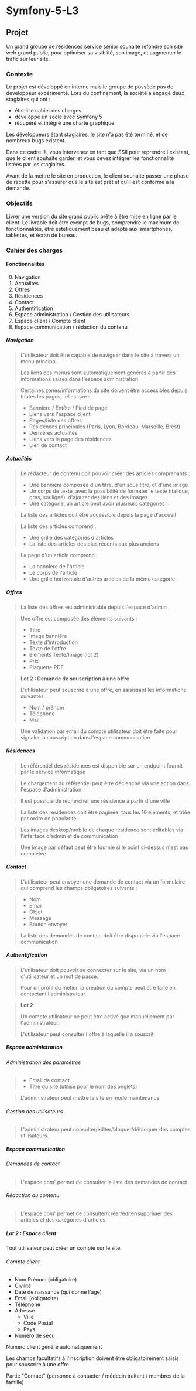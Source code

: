 # Symfony-5-L3

## Projet
Un grand groupe de résidences service senior souhaite refondre son site web grand public, pour optimiser sa visiblité, son image, et augmenter le trafic sur leur site.

### Contexte
Le projet est développé en interne mais le groupe de possède pas de développeur expérimenté. 
Lors du confinement, la société a engagé deux stagiaires qui ont : 
* établi le cahier des charges
* développé un socle avec Symfony 5
* récupéré et intégré une charte graphique

Les développeurs étant stagiaires, le site n'a pas été terminé, et de nombreux bugs existent.

Dans ce cadre là, vous intervenez en tant que SSII pour reprendre l'existant, que le client souhaite garder, et vous devez intégrer les fonctionnalité listées par les stagiaires.

Avant de la mettre le site en production, le client souhaite passer une phase de recette pour s'assurer que le site est prêt et qu'il est conforme à la demande.

### Objectifs
Livrer une version du site grand public prête à être mise en ligne par le client.
Le livrable doit être exempt de bugs, comprendre le maximum de fonctionnalités, être estétiquement beau et adapté aux smartphones, tablettes, et écran de bureau.

### Cahier des charges

#### Fonctionnalités 

0. Navigation
1. Actualités
2. Offres
3. Résidences
4. Contact
5. Authentification
6. Espace administration / Gestion des utilisateurs
7. Espace client / Compte client 
8. Espace communication / rédaction du contenu

##### Navigation 

> L'utilisateur doit être capable de naviguer dans le site à travers un menu principal.
>
> Les liens des menus sont automatiquement générés à partir des informations saises dans l'espace administration

> Certaines zones/informations du site doivent être accessibles depuis toutes les pages, telles que :
> * Bannière / Entête / Pied de page
> * Liens vers l'espace client
> * Pages/liste des offres
> * Résidences principales (Paris, Lyon, Bordeau, Marseille, Brest)
> * Dernières actualités
> * Liens vers la page des résidences
> * Lien de contact

##### Actualités

> Le rédacteur de contenu doit pouvoir créer des articles comprenants : 
> * Une bannière composée d'un titre, d'un sous titre, et d'une image 
> * Un corps de texte, avec la possibilité de formater le texte (italique, gras, souligné), d'ajouter des liens et des images
> * Une catégorie, un article peut avoir plusieurs catégories

> La liste des articles doit être accessible depuis la page d'accueil

> La liste des articles comprend : 
> * Une grille des catégories d'articles 
> * La liste des articles des plus récents aux plus anciens

> La page d'un article comprend :
> * La bannière de l'article
> * Le corps de l'article
> * Une grille horizontale d'autres articles de la même catégorie
> 

##### Offres

> La liste des offres est administrable depuis l'espace d'admin

> Une offre est composée des éléments suivants :
> * Titre
> * Image bannière
> * Texte d'introduction
> * Texte de l'offre
> * éléments Texte/Image (lot 2)
> * Prix
> * Plaquette PDF

> **Lot 2 : Demande de souscription à une offre**
>
> L'utilisateur peut souscrire à une offre, en saisissant les informations suivantes :
> * Nom / prénom
> * Téléphone
> * Mail 

> Une validation par email du compte utilisateur doit être faite pour signaler la souscription dans l'espace communication


##### Résidences

> Le référentiel des résidences est disponible sur un endpoint fournit par le service informatique

> Le chargement du référentiel peut être déclenché via une action dans l'espace d'administration

> Il est possible de rechercher une résidence à partir d'une ville

> La liste des résidences doit être paginée, tous les 10 éléments, et triée par ordre de popularité

> Les images desktop/mobile de chaque résidence sont éditables via l'interface d'admin et de communication

> Une image par défaut peut être fournie si le point ci-dessus n'est pas complétée. 

##### Contact

> L'utilisateur peut envoyer une demande de contact via un formulaire qui comprend les champs obligatoires suivants : 

> * Nom
> * Email
> * Objet
> * Message
> * Bouton envoyer

> La liste des demandes de contact doit être disponible via l'espace communication

##### Authentification

> L'utilisateur doit pouvoir se connecter sur le site, via un nom d'utilisateur et un mot de passe.
>  
> Pour un profil du métier, la création du compte peut être faite en contactant l'administrateur 

> **Lot 2** 
>
> Un compte utilisateur ne peut être activé que manuellement par l'administrateur.
> 
> L'utilisateur peut consulter l'offre à laquelle il a souscrit 


##### Espace administration

###### Administration des paramètres

> * Email de contact
> * Titre du site (utilisé pour le nom des onglets)
> 

> L'administrateur peut mettre le site en mode maintenance

###### Gestion des utilisateurs

> L'administrateur peut consulter/éditer/bloquer/débloquer des comptes utilisateurs.


##### Espace communication 

###### Demandes de contact

> L'espace com' permet de consulter la liste des demandes de contact

###### Rédaction du contenu

> L'espace com' permet de consulter/créer/éditer/supprimer des articles et des catégories d'articles. 

##### Lot 2 : Espace client

Tout utilisateur peut créer un compte sur le site.

###### Compte client


* Nom Prénom (obligatoire)
* Civilité
* Date de naissance (qui donne l'age)
* Email (obligatoire)
* Téléphone 
* Adresse
    - Ville
    - Code Postal
    - Pays
* Numéro de sécu

Numéro client généré automatiquement


Les champs facultatifs à l'inscription doivent être obligatoirement saisis pour souscrire à une offre

Partie "Contact" (personne à contacter / médecin traitant / membres de la famille) 
